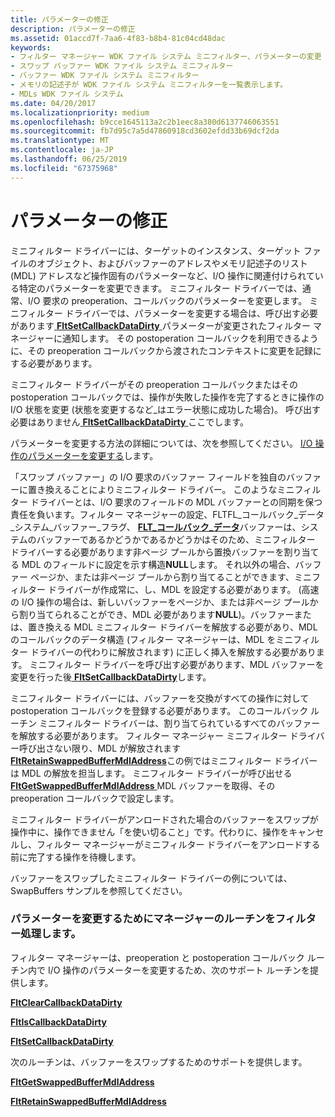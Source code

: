 ```yaml
---
title: パラメーターの修正
description: パラメーターの修正
ms.assetid: 01accd7f-7aa6-4f83-b8b4-81c04cd48dac
keywords:
- フィルター マネージャー WDK ファイル システム ミニフィルター、パラメーターの変更
- スワップ バッファー WDK ファイル システム ミニフィルター
- バッファー WDK ファイル システム ミニフィルター
- メモリの記述子が WDK ファイル システム ミニフィルターを一覧表示します。
- MDLs WDK ファイル システム
ms.date: 04/20/2017
ms.localizationpriority: medium
ms.openlocfilehash: b9cce1645113a2c2b1eec8a380d6137746063551
ms.sourcegitcommit: fb7d95c7a5d47860918cd3602efdd33b69dcf2da
ms.translationtype: MT
ms.contentlocale: ja-JP
ms.lasthandoff: 06/25/2019
ms.locfileid: "67375968"
---
```

# <a name="modifying-parameters"></a>パラメーターの修正


ミニフィルター ドライバーには、ターゲットのインスタンス、ターゲット ファイルのオブジェクト、およびバッファーのアドレスやメモリ記述子のリスト (MDL) アドレスなど操作固有のパラメーターなど、I/O 操作に関連付けられている特定のパラメーターを変更できます。 ミニフィルター ドライバーでは、通常、I/O 要求の preoperation、コールバックのパラメーターを変更します。 ミニフィルター ドライバーでは、パラメーターを変更する場合は、呼び出す必要があります[ **FltSetCallbackDataDirty** ](https://docs.microsoft.com/windows-hardware/drivers/ddi/content/fltkernel/nf-fltkernel-fltsetcallbackdatadirty)パラメーターが変更されたフィルター マネージャーに通知します。 その postoperation コールバックを利用できるように、その preoperation コールバックから渡されたコンテキストに変更を記録にする必要があります。

ミニフィルター ドライバーがその preoperation コールバックまたはその postoperation コールバックでは、操作が失敗した操作を完了するときに操作の I/O 状態を変更 (状態を変更するなど\_はエラー状態に成功した場合)。 呼び出す必要はありません[ **FltSetCallbackDataDirty** ](https://docs.microsoft.com/windows-hardware/drivers/ddi/content/fltkernel/nf-fltkernel-fltsetcallbackdatadirty)ここでします。

パラメーターを変更する方法の詳細については、次を参照してください。 [I/O 操作のパラメーターを変更する](modifying-the-parameters-for-an-i-o-operation.md)します。

「スワップ バッファー」の I/O 要求のバッファー フィールドを独自のバッファーに置き換えることによりミニフィルター ドライバー。 このようなミニフィルター ドライバーとは、I/O 要求のフィールドの MDL バッファーとの同期を保つ責任を負います。フィルター マネージャーの設定、FLTFL\_コールバック\_データ\_システム\_バッファー\_フラグ、 [ **FLT\_コールバック\_データ**](https://docs.microsoft.com/windows-hardware/drivers/ddi/content/fltkernel/ns-fltkernel-_flt_callback_data)バッファーは、システムのバッファーであるかどうかであるかどうかはそのため、ミニフィルター ドライバーする必要があります非ページ プールから置換バッファーを割り当てる MDL のフィールドに設定を示す構造**NULL**します。 それ以外の場合、バッファー ページか、または非ページ プールから割り当てることができます、ミニフィルター ドライバーが作成常に、し、MDL を設定する必要があります。 (高速の I/O 操作の場合は、新しいバッファーをページか、または非ページ プールから割り当てられることができ、MDL 必要があります**NULL**)。バッファーまたは、置き換える MDL ミニフィルター ドライバーを解放する必要があり、MDL のコールバックのデータ構造 (フィルター マネージャーは、MDL をミニフィルター ドライバーの代わりに解放されます) に正しく挿入を解放する必要があります。 ミニフィルター ドライバーを呼び出す必要があります、MDL バッファーを変更を行った後[ **FltSetCallbackDataDirty**](https://docs.microsoft.com/windows-hardware/drivers/ddi/content/fltkernel/nf-fltkernel-fltsetcallbackdatadirty)します。

ミニフィルター ドライバーには、バッファーを交換がすべての操作に対して postoperation コールバックを登録する必要があります。 このコールバック ルーチン ミニフィルター ドライバーは、割り当てられているすべてのバッファーを解放する必要があります。 フィルター マネージャー ミニフィルター ドライバー呼び出さない限り、MDL が解放されます[ **FltRetainSwappedBufferMdlAddress**](https://docs.microsoft.com/windows-hardware/drivers/ddi/content/fltkernel/nf-fltkernel-fltretainswappedbuffermdladdress)この例ではミニフィルター ドライバーは MDL の解放を担当します。 ミニフィルター ドライバーが呼び出せる[ **FltGetSwappedBufferMdlAddress** ](https://docs.microsoft.com/windows-hardware/drivers/ddi/content/fltkernel/nf-fltkernel-fltgetswappedbuffermdladdress) MDL バッファーを取得、その preoperation コールバックで設定します。

ミニフィルター ドライバーがアンロードされた場合のバッファーをスワップが操作中に、操作できません「を使い切ること」です。代わりに、操作をキャンセルし、フィルター マネージャーがミニフィルター ドライバーをアンロードする前に完了する操作を待機します。

バッファーをスワップしたミニフィルター ドライバーの例については、SwapBuffers サンプルを参照してください。

### <a name="span-idfiltermanagerroutinesformodifyingparametersspanspan-idfiltermanagerroutinesformodifyingparametersspanspan-idfiltermanagerroutinesformodifyingparametersspanfilter-manager-routines-for-modifying-parameters"></a><span id="Filter_Manager_Routines_for_Modifying_Parameters"></span><span id="filter_manager_routines_for_modifying_parameters"></span><span id="FILTER_MANAGER_ROUTINES_FOR_MODIFYING_PARAMETERS"></span>パラメーターを変更するためにマネージャーのルーチンをフィルター処理します。

フィルター マネージャーは、preoperation と postoperation コールバック ルーチン内で I/O 操作のパラメーターを変更するため、次のサポート ルーチンを提供します。

[**FltClearCallbackDataDirty**](https://docs.microsoft.com/windows-hardware/drivers/ddi/content/fltkernel/nf-fltkernel-fltclearcallbackdatadirty)

[**FltIsCallbackDataDirty**](https://docs.microsoft.com/windows-hardware/drivers/ddi/content/fltkernel/nf-fltkernel-fltiscallbackdatadirty)

[**FltSetCallbackDataDirty**](https://docs.microsoft.com/windows-hardware/drivers/ddi/content/fltkernel/nf-fltkernel-fltsetcallbackdatadirty)

次のルーチンは、バッファーをスワップするためのサポートを提供します。

[**FltGetSwappedBufferMdlAddress**](https://docs.microsoft.com/windows-hardware/drivers/ddi/content/fltkernel/nf-fltkernel-fltgetswappedbuffermdladdress)

[**FltRetainSwappedBufferMdlAddress**](https://docs.microsoft.com/windows-hardware/drivers/ddi/content/fltkernel/nf-fltkernel-fltretainswappedbuffermdladdress)

 

 




